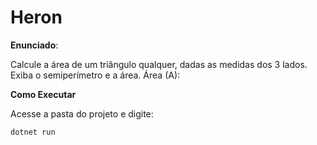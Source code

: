 # Heron

**Enunciado**:

Calcule a área de um triângulo qualquer, dadas as medidas dos 3 lados. Exiba o semiperímetro e a área.  Área (A):

**Como Executar**


Acesse a pasta do projeto e digite:

```
dotnet run 
```